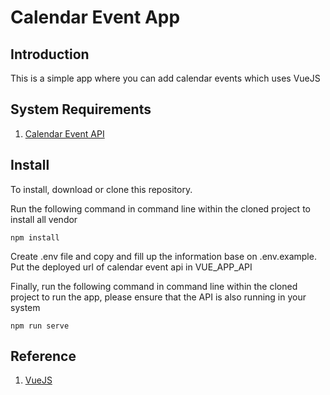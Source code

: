 # Calendar Event App

## Introduction

This is a simple app where you can add calendar events which uses VueJS

## System Requirements

1. [Calendar Event API](https://github.com/colknives/calendar-events-api)

## Install

To install, download or clone this repository.

Run the following command in command line within the cloned project to install all vendor

	npm install

Create .env file and copy and fill up the information base on .env.example. Put the deployed url of calendar event api in VUE_APP_API

Finally, run the following command in command line within the cloned project to run the app, please ensure that the API is also running in your system

	npm run serve

## Reference

1. [VueJS](https://vuejs.org/)